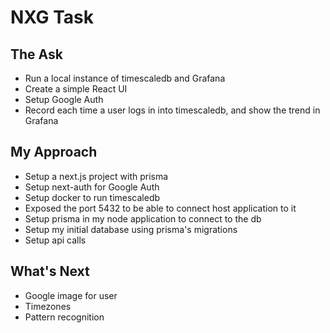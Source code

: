 # NXG Task

## The Ask
- Run a local instance of timescaledb and Grafana
- Create a simple React UI
- Setup Google Auth
- Record each time a user logs in into timescaledb, and show the trend in Grafana

## My Approach
- Setup a next.js project with prisma
- Setup next-auth for Google Auth
- Setup docker to run timescaledb
- Exposed the port 5432 to be able to connect host application to it
- Setup prisma in my node application to connect to the db
- Setup my initial database using prisma's migrations
- Setup api calls 


## What's Next
- Google image for user
- Timezones
- Pattern recognition